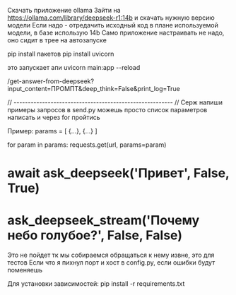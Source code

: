 Скачать приложение ollama
Зайти на https://ollama.com/library/deepseek-r1:14b и скачать нужную версию модели
	Если надо - отредачить исходный код в плане используемой модели, в базе использую 14b
Само приложение настраивать не надо, оно сидит в трее на автозапуске

pip install пакетов
pip install uvicorn

это запускает апи
uvicorn main:app --reload

/get-answer-from-deepseek?input_content=ПРОМПТ&deep_think=False&print_log=True

// -------------------------------------------------------- //
Серж напиши примеры запросов в send.py можешь просто список параметров написать и через for пройтись 

Пример:
params = [
	{...},
	{...}
]

for param in params:
	requests.get(url, params=param)

# await ask_deepseek('Привет', False, True) 
# ask_deepseek_stream('Почему небо голубое?', False, False)
Это не пойдет тк мы собираемся обращаться к нему извне, это для тестов
Если что я пихнул порт и хост в config.py, если ошибки будут поменяешь

Для установки зависимостей:
pip install -r requirements.txt
